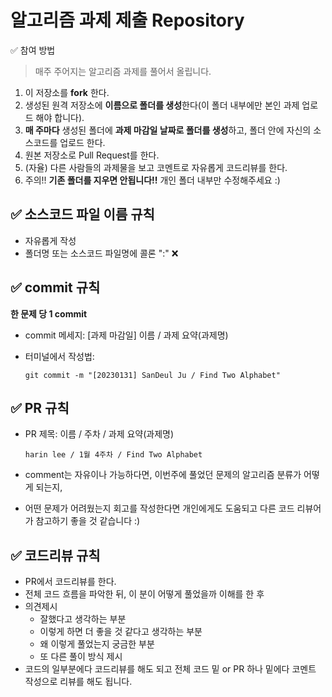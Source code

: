 # 알고리즘 과제 제출 Repository


✅ 참여 방법

> 매주 주어지는 알고리즘 과제를 풀어서 올립니다.
> 
1. 이 저장소를 **fork** 한다.
2. 생성된 원격 저장소에 **이름으로 폴더를 생성**한다(이 폴더 내부에만 본인 과제 업로드 해야 합니다).
3. **매 주마다** 생성된 폴더에 **과제 마감일 날짜로 폴더를 생성**하고, 폴더 안에 자신의 소스코드를 업로드 한다.
4. 원본 저장소로 Pull Request를 한다.
5. (자율) 다른 사람들의 과제물을 보고 코멘트로 자유롭게 코드리뷰를 한다.
6. 주의!! **기존 폴더를 지우면 안됩니다!!** 개인 폴더 내부만 수정해주세요 :)

## ✅ 소스코드 파일 이름 규칙

- 자유롭게 작성
- 폴더명 또는 소스코드 파일명에 콜론 ":" ❌

## ✅ commit 규칙

**한 문제 당 1 commit**

- commit 메세지: [과제 마감일] 이름 / 과제 요약(과제명)
- 터미널에서 작성법:
    
    `git commit -m "[20230131] SanDeul Ju / Find Two Alphabet"`
    

## ✅ PR 규칙

- PR 제목: 이름 / 주차 / 과제 요약(과제명)
    
    `harin lee / 1월 4주차 / Find Two Alphabet`
    
- comment는 자유이나 가능하다면, 이번주에 풀었던 문제의 알고리즘 분류가 어떻게 되는지,
- 어떤 문제가 어려웠는지 회고를 작성한다면 개인에게도 도움되고 다른 코드 리뷰어가 참고하기 좋을 것 같습니다 :)

## ✅ 코드리뷰 규칙

- PR에서 코드리뷰를 한다.
- 전체 코드 흐름을 파악한 뒤, 이 분이 어떻게 풀었을까 이해를 한 후
- 의견제시
    - 잘했다고 생각하는 부분
    - 이렇게 하면 더 좋을 것 같다고 생각하는 부분
    - 왜 이렇게 풀었는지 궁금한 부분
    - 또 다른 풀이 방식 제시
- 코드의 일부분에다 코드리뷰를 해도 되고 전체 코드 밑 or PR 하나 밑에다 코멘트 작성으로 리뷰를 해도 됩니다.
